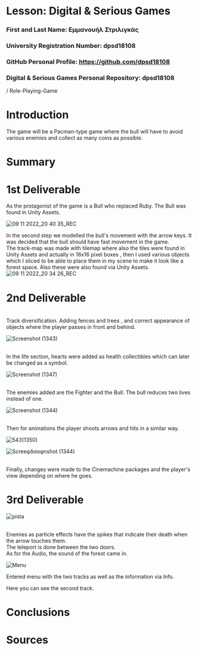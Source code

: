 # Lesson: Digital & Serious Games

### First and Last Name: Εμμανουήλ Στριλιγκάς
### University Registration Number: dpsd18108
### GitHub Personal Profile: https://github.com/dpsd18108
### Digital & Serious Games Personal Repository: dpsd18108
/
Role-Playing-Game


# Introduction

The game will be a Pacman-type game where the bull will have to avoid various enemies and collect as many coins as possible. 

# Summary


# 1st Deliverable
As the protagonist of the game is a Bull who replaced Ruby. The Bull was found in Unity Assets. 

![09 11 2022_20 40 35_REC](https://user-images.githubusercontent.com/101745590/200914164-f34e7731-0a3a-4cb1-969f-58f4a09c086f.png)

In the second step we modelled the bull's movement with the arrow keys. It was decided that the bull should have fast movement in the game.<br> 
The track-map was made with tilemap where also the tiles were found in Unity Assets and actually in 16x16 pixel boxes , then I used various objects which I sliced to be able to place them in my scene to make it look like a forest space. Also these were also found via Unity Assets.
![09 11 2022_20 34 26_REC](https://user-images.githubusercontent.com/101745590/200913131-af9e0f99-c28c-4062-afbf-af54cc32b4ac.png)


# 2nd Deliverable
<br>Track diversification. Adding fences and trees , and correct appearance of objects where the player passes in front and behind.

![Screenshot (1343)](https://user-images.githubusercontent.com/101745590/208213737-e8f2288d-dc9a-42f6-b871-de699720e83c.png)

<br>In the life section, hearts were added as health collectibles which can later be changed as a symbol.

![Screenshot (1347)](https://user-images.githubusercontent.com/101745590/208213967-0b08500b-a70a-4b07-a22a-64d995adceb1.png)

<br>The enemies added are the Fighter and the Bull. The bull reduces two lives instead of one. 

![Screenshot (1344)](https://user-images.githubusercontent.com/101745590/208214142-8f748365-7035-4b82-aa8c-6dd59e99d98a.png)

<br>Then for animations the player shoots arrows and hits in a similar way.


![543(1350)](https://user-images.githubusercontent.com/101745590/208214329-baac292d-5ec1-407f-a371-8d5a6435790e.png)

![Screeφδσαφnshot (1344)](https://user-images.githubusercontent.com/101745590/208214337-f8e83693-b074-4ff9-bd35-b7a9c5b72b24.png)

<br>Finally, changes were made to the Cinemachine packages and the player's view depending on where he goes. 



# 3rd Deliverable 
![pista](https://user-images.githubusercontent.com/101745590/213013654-0da75ea3-de08-415d-bd1d-be74145ed9a7.png)

<br>Enemies as particle effects have the spikes that indicate their death when the arrow touches them.
<br>The teleport is done between the two doors. 
<br>As for the Audio, the sound of the forest came in. 

![Menu](https://user-images.githubusercontent.com/101745590/213013807-e304d4c6-4ea6-4bd2-b999-2b0710b21d38.png)

Entered menu with the two tracks as well as the information via Info. 

Here you can see the second track. 



# Conclusions


# Sources
